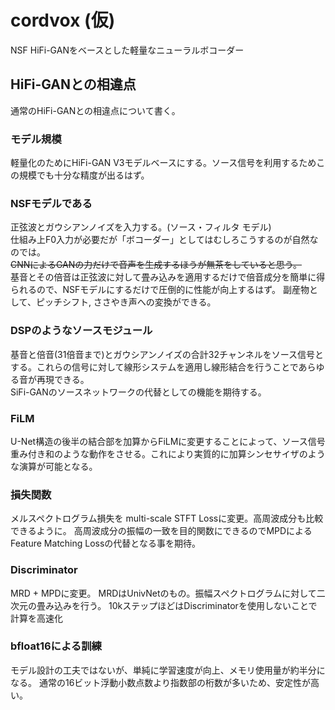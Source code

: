 # cordvox (仮)
NSF HiFi-GANをベースとした軽量なニューラルボコーダー

## HiFi-GANとの相違点
通常のHiFi-GANとの相違点について書く。

### モデル規模
軽量化のためにHiFi-GAN V3モデルベースにする。ソース信号を利用するためこの規模でも十分な精度が出るはず。

### NSFモデルである
正弦波とガウシアンノイズを入力する。(ソース・フィルタ モデル)  
仕組み上F0入力が必要だが「ボコーダー」としてはむしろこうするのが自然なのでは。  
~~CNNによるGANの力だけで音声を生成するほうが無茶をしていると思う。~~  
基音とその倍音は正弦波に対して畳み込みを適用するだけで倍音成分を簡単に得られるので、NSFモデルにするだけで圧倒的に性能が向上するはず。
副産物として、ピッチシフト, ささやき声への変換ができる。

### DSPのようなソースモジュール
基音と倍音(31倍音まで)とガウシアンノイズの合計32チャンネルをソース信号とする。これらの信号に対して線形システムを適用し線形結合を行うことであらゆる音が再現できる。  
SiFi-GANのソースネットワークの代替としての機能を期待する。

### FiLM
U-Net構造の後半の結合部を加算からFiLMに変更することによって、ソース信号重み付き和のような動作をさせる。これにより実質的に加算シンセサイザのような演算が可能となる。

### 損失関数
メルスペクトログラム損失を multi-scale STFT Lossに変更。高周波成分も比較できるように。
高周波成分の振幅の一致を目的関数にできるのでMPDによるFeature Matching Lossの代替となる事を期待。

### Discriminator
MRD + MPDに変更。
MRDはUnivNetのもの。振幅スペクトログラムに対して二次元の畳み込みを行う。
10kステップほどはDiscriminatorを使用しないことで計算を高速化

### bfloat16による訓練
モデル設計の工夫ではないが、単純に学習速度が向上、メモリ使用量が約半分になる。
通常の16ビット浮動小数点数より指数部の桁数が多いため、安定性が高い。